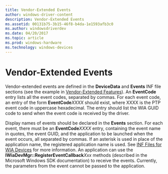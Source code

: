 ```yaml
---
title: Vendor-Extended Events
author: windows-driver-content
description: Vendor-Extended Events
ms.assetid: 00131b75-3b15-46f8-b4da-1e1593afb3c0
ms.author: windowsdriverdev
ms.date: 04/20/2017
ms.topic: article
ms.prod: windows-hardware
ms.technology: windows-devices
---
```


# Vendor-Extended Events





Vendor-extended events are defined in the **DeviceData** and **Events** INF file sections (see the example in [Vendor-Extended Features](vendor-extended-features.md)). An **EventCode** entry lists all the event codes, separated by commas. For each event code, an entry of the form **EventCode***XXXX* should exist, where XXXX is the PTP event code in uppercase hexadecimal. The entry should list the WIA GUID code to send when the event code is received by the driver.

Display names of events should be declared in the **Events** section. For each event, there must be an **EventCode***XXXX* entry, containing the event name in quotes, the event GUID, and the application to be launched when the event occurs, all separated by commas. If an asterisk is used in place of the application name, the registered application name is used. See [INF Files for WIA Devices](inf-files-for-wia-devices.md) for more information. An application can use the **IWiaDevMgr::RegisterEventCallback***Xxx* methods (described in the Microsoft Windows SDK documentation) to receive the events. Currently, the parameters from the event cannot be passed to the application.

 

 





